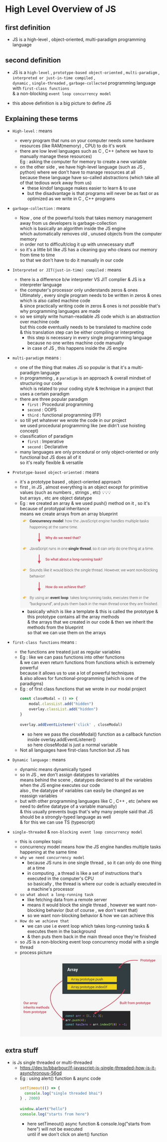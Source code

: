 # High Level Overview of JS 

## first definition

- JS is a high-level , object-oriented, multi-paradigm programming language

## second definition

- JS is a `high-level` , `prototype-based object-oriented` , `multi-paradigm` , `interpreted or just-in-time compiled` , <br>
    `dynamic` , `single-threaded` , `garbage-collected` programming language with `first-class functions` <br>
    & a non-blocking `event loop concurrency model`

- this above definition is a big picture to define JS  

## Explaining these terms 

- `High-level` : means  
    - every program that runs on your computer needs some hardware resources (like RAM(memory) , CPU) to do it's work
    - there are low level languages such as C , C++ (where we have to manually manage these resources) <br>
        Eg : asking the computer for memory to create a new variable
    - on the other side , we have high-level language (such as JS , python) where we don't have to manage resources at all <br>
        because these language have so-called abstractions (which take all of that tedious work away from us) 
        - these kindof language makes easier to learn & to use 
        - but the disadvantage is that programs will never be as fast or as optimized as we write in C , C++ programs 

- `garbage-collection` : means  
    - Now , one of the powerful tools that takes memory management away from us developers is garbage-collection <br>
        which is basically an algorithm inside the JS engine <br>
        which automatically removes old , unused objects from the computer memory <br>
        in order not to difficult/clog it up with unnecessary stuff
    - so it's a little bit like JS has a cleaning guy who cleans our memory from time to time <br> 
        so that we don't have to do it manually in our code 

- `Interpreted or JIT(just-in-time) compiled` : means 
    - there is a difference b/w interpreter VS JIT complier & JS is a interpreter language
    - the computer's processor only understands zeros & ones <br>
        Ultimately , every single program needs to be written in zeros & ones which is also called machine code <br>
        & since practically writing code in zeros & ones is not possible that's why programming languages are made
    - so we simply write human-readable JS code which is an abstraction over machine code <br> 
        but this code eventually needs to be translated to machine code <br>
        & this translation step can be either compiling or interpreting 
        - this step is necessary in every single programming language because no one writes machine code manually 
        - in case of JS , this happens inside the JS engine 

- `multi-paradigm` means : 
    - one of the thing that makes JS so popular is that it's a multi-paradigm language
    - in programming , a `paradigm` is an approach & overall mindset of structuring our code <br>
        which is related to your coding style & technique in a project that uses a certain paradigm
    - there are three popular paradigm
        - `first` : Procedural programming 
        - `second` : OOPS
        - `third` : functional programming (FP)
    - so till yet whatever we wrote the code in our project <br>
        we used procedural programming like (we didn't use hoisting concept)
    - classification of paradigm
        - `first` : Imperative
        - `second` : Declarative
    - many languages are only procedural or only object-oriented or only functional but JS does all of it <br> 
        so it's really flexible & versatile 

- `Prototype-based object-oriented` : means 
    - it's a prototype based , object-oriented approach
    - first , in JS , almost everything is an object except for primitive values (such as numbers , strings , etc) 💡💡💡 <br>
        but arrays , etc are object datatype
    - Eg : we created an array & we used push() method on it , so it's because of prototypal inheritance <br>
        means we create arrays from an array blueprint <br>
        ![array blueprinted when we used push() method](../notes-pics/8-module/lecture-3/lecture-3-0.jpg)
        - basically which is like a template & this is called the prototype & this prototype contains all the array methods <br>
            & the arrays that we created in our code & then we inherit the methods from the blueprint <br>
            so that we can use them on the arrays 

- `first-class functions` means : 
    - the functions are treated just as regular variables 
    - Eg : like we can pass functions into other functions <br> 
        & we can even return functions from functions which is extremely powerful <br>
        because it allows us to use a lot of powerful techniques <br>
        & also allows for functional-programming (which is one of the paradigms)
    - Eg : of first class functions that we wrote in our modal project
        ```js
        const closeModal = () => {
            modal.classList.add("hidden")
            overlay.classList.add("hidden")
        }

        overlay.addEventListener('click' , closeModal)
        ```
        - so here we pass the closeModal() function as a callback function inside overlay.addEventListener() <br>
            so here closeModal is just a normal variable 
    - Not all languages have first-class function but JS has 

- `Dynamic language` : means 
    - dynamic means dynamically typed 
    - so in JS , we don't assign datatypes to variables <br>
        means behind the scene , datatypes declared to all the variables when the JS engine executes our code <br>
        also , the datatype of variables can easily be changed as we reassign variables <br> 
    - but with other programming languages like C , C++ , etc (where we need to define datatype of a variable manually) <br>
        & this usually prevents bugs that's why many people said that JS should be a strongly-typed language as well <br> 
        & for this we can use TS (typescript)

- `single-threaded` & `non-blocking event loop concurrency model`
    - this is complex topic
    - concurrency model means how the JS engine handles multiple tasks happening at the same time
    - `why we need concurrency model` 
        - because JS runs in one single thread , so it can only do one thing at a time
        - in computing , a thread is like a set of instructions that's executed in the computer's CPU <br>
            so basically , the thread is where our code is actually executed in a machine's processor 
    - `so what about a long-running task` 
        - like fetching data from a remote server
        - means it would block the single thread , however we want non-blocking behavior (but of course , we don't want that)
        - so we want non-blocking behavior & how we can achieve this  
    - `How do we achieve that` 
        - we can use i.e event loop which takes long-running tasks & executes them in the background
        - & then puts them back in the main thread once they're finished
    - so JS is a non-blocking event loop concurrency modal with a single thread
    - process picture <br>
        ![array blueprinted when we used push() method](../notes-pics/8-module/lecture-3/lecture-3-1.jpg)

## extra stuff 

- is Js single threaded or multi-threaded 
    - https://dev.to/bbarbour/if-javascript-is-single-threaded-how-is-it-asynchronous-56gd
    - Eg : using alert() function & async code 
        ```js
        setTimeout(() => {
          console.log("single threaded bhai")
        } , 2000)
         
        window.alert("hello")
        console.log("starts from here")
        ```
        - here setTimeout() async function & console.log("starts from here") will not be executed <br>
            until if we don't click on alert() function
